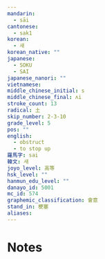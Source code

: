 ```yaml
---
mandarin:
  - sāi
cantonese:
  - sak1
korean:
  - 새
korean_native: ""
japanese:
  - SOKU
  - SAI
japanese_nanori: ""
vietnamese:
middle_chinese_initial: s
middle_chinese_final: ʌi
stroke_count: 13
radical: 土
skip_number: 2-3-10
grade_level: 5
pos: ""
english:
  - obstruct
  - to stop up
羅馬字: sai
韓文: 새
joyo_level: 高等
hsk_level: ""
hanmun_edu_level: ""
danayo_id: 5001
mc_id: 574
graphemic_classification: 會意
stand_in: 梗塞
aliases:
---
```


# Notes
